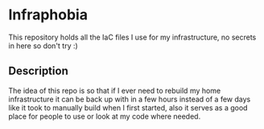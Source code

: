 # Infraphobia

This repository holds all the IaC files I use for my infrastructure, no secrets in here so don't try :)

## Description

The idea of this repo is so that if I ever need to rebuild my home infrastructure it can be back up with in a few hours instead of a few days like it took to manually build when I first started, also it serves as a good place for people to use or look at my code where needed.

